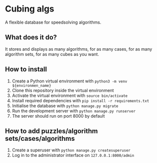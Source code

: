 # Cubing algs

A flexible database for speedsolving algorithms.

## What does it do?

It stores and displays as many algorithms, for as many cases, for as many
algorithm sets, for as many cubes as you want.

## How to install

1. Create a Python virtual environment with `python3 -m venv ${environmen_name}`
2. Clone this repository inside the virtual environment
3. Activate the virtual environment with `source bin/activate`
4. Install required dependencies with `pip install -r requirements.txt`
5. Initialise the database with `python manage.py migrate`
6. Run the development server with `python manage.py runserver`
7. The server should run on port 8000 by default

## How to add puzzles/algorithm sets/cases/algorithms

1. Create a superuser with `python manage.py createsuperuser`
2. Log in to the administrator interface on `127.0.0.1:8000/admin`
